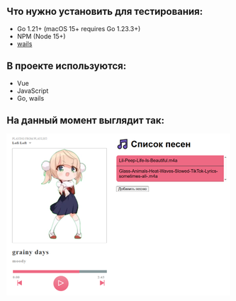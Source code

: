 ## Что нужно установить для тестирования:
- Go 1.21+ (macOS 15+ requires Go 1.23.3+)
- NPM (Node 15+)
- [wails](https://wails.io/docs/gettingstarted/installation/)

## В проекте используются:
- Vue
- JavaScript 
- Go, wails

## На данный момент выглядит так: 
![alt text](myproject/image.png)